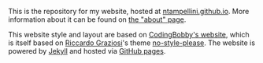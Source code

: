 This is the repository for my website, hosted at [ntampellini.github.io](https://ntampellini.github.io). More information about it can be found on [the "about" page](https://ntampellini.github.io/about).

This website style and layout are based on [CodingBobby's website](https://codingbobby.xyz), which is itself based on [Riccardo Graziosi](https://github.com/riggraz)'s theme [no-style-please](https://github.com/riggraz/no-style-please). The website is powered by [Jekyll](https://jekyllrb.com) and hosted via [GitHub pages](https://pages.github.com/).